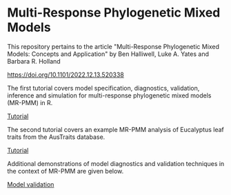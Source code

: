 # Multi-Response Phylogenetic Mixed Models

This repository pertains to the article "Multi-Response Phylogenetic Mixed Models: Concepts and Application" by Ben Halliwell, Luke A. Yates and Barbara R. Holland

https://doi.org/10.1101/2022.12.13.520338

The first tutorial covers model specification, diagnostics, validation, inference and simulation for multi-response phylogenetic mixed models (MR-PMM) in R.

[Tutorial](https://Benjamin-Halliwell.github.io/MR-PMM/MR-PMM_tutorial.html)

The second tutorial covers an example MR-PMM analysis of Eucalyptus leaf traits from the AusTraits database.

[Tutorial](https://Benjamin-Halliwell.github.io/MR-PMM/MR-PMM_euc_example_analysis.html)

Additional demonstrations of model diagnostics and validation techniques in the context of MR-PMM are given below.

[Model validation](https://Benjamin-Halliwell.github.io/MR-PMM/modelValidation/PMM_validation_md.html)
